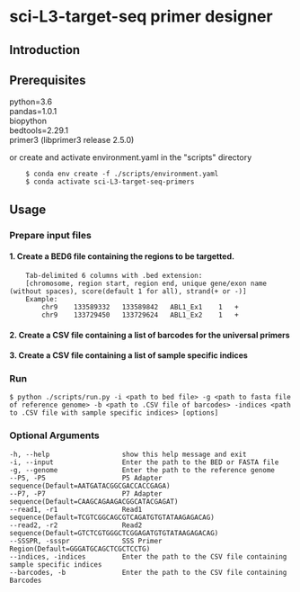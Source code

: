 # sci-L3-target-seq primer designer

## Introduction


## Prerequisites
python=3.6  
pandas=1.0.1  
biopython  
bedtools=2.29.1  
primer3 (libprimer3 release 2.5.0)  

or create and activate environment.yaml in the "scripts" directory  
        
        $ conda env create -f ./scripts/environment.yaml  
        $ conda activate sci-L3-target-seq-primers

## Usage
### Prepare input files
#### 1. Create a BED6 file containing the regions to be targetted.
        Tab-delimited 6 columns with .bed extension:
        [chromosome, region start, region end, unique gene/exon name (without spaces), score(default 1 for all), strand(+ or -)]
        Example:
            chr9	133589332	133589842	ABL1_Ex1	1	+
            chr9	133729450	133729624	ABL1_Ex2	1	+
#### 2. Create a CSV file containing a list of barcodes for the universal primers
#### 3. Create a CSV file containing a list of sample specific indices


### Run
    $ python ./scripts/run.py -i <path to bed file> -g <path to fasta file of reference genome> -b <path to .CSV file of barcodes> -indices <path to .CSV file with sample specific indices> [options]
    
### Optional Arguments

    -h, --help                  show this help message and exit
    -i, --input                 Enter the path to the BED or FASTA file
    -g, --genome                Enter the path to the reference genome
    --P5, -P5                   P5 Adapter sequence(Default=AATGATACGGCGACCACCGAGA)
    --P7, -P7                   P7 Adapter sequence(Default=CAAGCAGAAGACGGCATACGAGAT)
    --read1, -r1                Read1 sequence(Default=TCGTCGGCAGCGTCAGATGTGTATAAGAGACAG)
    --read2, -r2                Read2 sequence(Default=GTCTCGTGGGCTCGGAGATGTGTATAAGAGACAG)
    --SSSPR, -ssspr             SSS Primer Region(Default=GGGATGCAGCTCGCTCCTG)
    --indices, -indices         Enter the path to the CSV file containing sample specific indices
    --barcodes, -b              Enter the path to the CSV file containing Barcodes
